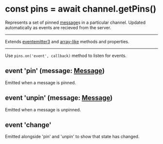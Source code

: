 # const pins = await channel.getPins()
Represents a set of pinned [message](message.md)s in a particular channel. Updated automatically as events are recieved from the server.

---

Extends [eventemitter3](https://npm.im/eventemitter3) and [array-like](array-like.md) methods and properties.

---

Use `pins.on('event', callback)` method to listen for events.

## event 'pin' (message: [Message](message.md))
Emitted when a message is pinned.

## event 'unpin' (message: [Message](message.md))
Emitted when a message is unpinned.

## event 'change'
Emitted alongside 'pin' and 'unpin' to show that state has changed.
